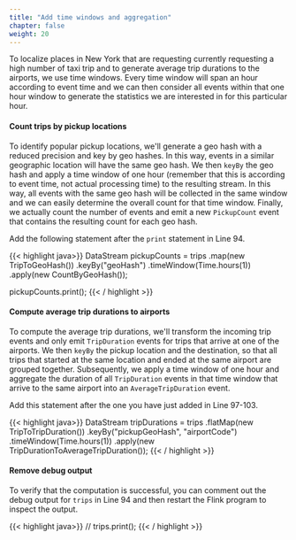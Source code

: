 ```yaml
---
title: "Add time windows and aggregation"
chapter: false
weight: 20
---
```


To localize places in New York that are requesting currently requesting a high number of taxi trip and to generate average trip durations to the airports, we use time windows. Every time window will span an hour according to event time and we can then consider all events within that one hour window to generate the statistics we are interested in for this particular hour.

#### Count trips by pickup locations

To identify popular pickup locations, we'll generate a geo hash with a reduced precision and key by geo hashes. In this way, events in a similar geographic location will have the same geo hash. We then `keyBy` the geo hash and apply a time window of one hour (remember that this is according to event time, not actual processing time) to the resulting stream. In this way, all events with the same geo hash will be collected in the same window and we can easily determine the overall count for that time window. Finally, we actually count the number of events and emit a new `PickupCount` event that contains the resulting count for each geo hash.

Add the following statement after the `print` statement in Line 94.

<!-- "linenos=table,linenostart=99" -->
{{< highlight java>}}
DataStream<PickupCount> pickupCounts = trips
    .map(new TripToGeoHash())
    .keyBy("geoHash")
    .timeWindow(Time.hours(1))
    .apply(new CountByGeoHash());

pickupCounts.print();
{{< / highlight >}}
    


#### Compute average trip durations to airports

To compute the average trip durations, we'll transform the incoming trip events and only emit `TripDuration` events for trips that arrive at one of the airports. We then `keyBy` the pickup location and the destination, so that all trips that started at the same location and ended at the same airport are grouped together. Subsequently, we apply a time window of one hour and aggregate the duration of all `TripDuration` events in that time window that arrive to the same airport into an `AverageTripDuration` event.

Add this statement after the one you have just added in Line 97-103.

{{< highlight java>}}
DataStream<AverageTripDuration> tripDurations = trips
    .flatMap(new TripToTripDuration())
    .keyBy("pickupGeoHash", "airportCode")
    .timeWindow(Time.hours(1))
    .apply(new TripDurationToAverageTripDuration());
{{< / highlight >}}


#### Remove debug output

To verify that the computation is successful, you can comment out the debug output for `trips` in Line 94 and then restart the Flink program to inspect the output.

<!--"linenos=table,linenostart=96-->
{{< highlight java>}}
// trips.print();
{{< / highlight >}}

